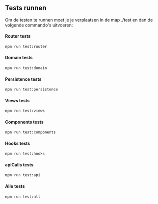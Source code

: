 ## Tests runnen

Om de testen te runnen moet je je verplaatsen in de map ./test en dan de volgende commando's uitvoeren:

#### Router tests

```bash
npm run test:router
```

#### Domain tests

```bash
npm run test:domain
```

#### Persistence tests

```bash
npm run test:persistence
```

#### Views tests

```bash
npm run test:views
```

#### Components tests

```bash
npm run test:components
```

#### Hooks tests

```bash
npm run test:hooks
```

#### apiCalls tests

```bash
npm run test:api
```

#### Alle tests

```bash
npm run test:all
```
